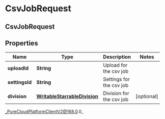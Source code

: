 # CsvJobRequest

## CsvJobRequest

## Properties

|Name | Type | Description | Notes|
|------------ | ------------- | ------------- | -------------|
| **uploadId** | **String** | Upload for the csv job | |
| **settingsId** | **String** | Settings for the csv job | |
| **division** | [**WritableStarrableDivision**](WritableStarrableDivision) | Division for the csv job | [optional] |



_PureCloudPlatformClientV2@168.0.0_

